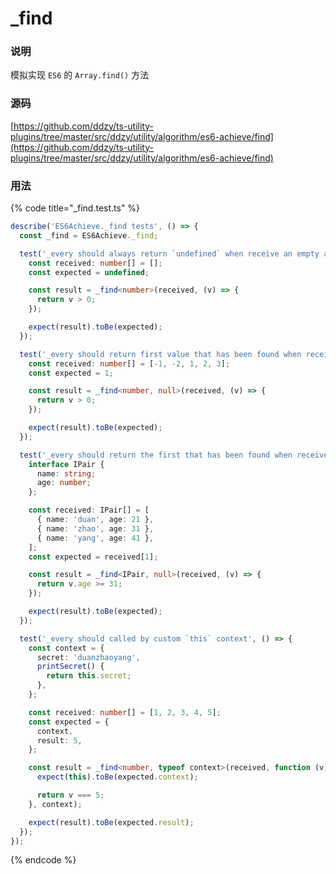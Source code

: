 # \_find

### 说明

模拟实现 `ES6` 的 `Array.find()` 方法

### 源码

[https://github.com/ddzy/ts-utility-plugins/tree/master/src/ddzy/utility/algorithm/es6-achieve/find](https://github.com/ddzy/ts-utility-plugins/tree/master/src/ddzy/utility/algorithm/es6-achieve/find)

### 用法

{% code title="\_find.test.ts" %}
```typescript
describe('ES6Achieve._find tests', () => {
  const _find = ES6Achieve._find;

  test('_every should always return `undefined` when receive an empty array', () => {
    const received: number[] = [];
    const expected = undefined;

    const result = _find<number>(received, (v) => {
      return v > 0;
    });

    expect(result).toBe(expected);
  });

  test('_every should return first value that has been found when receive an array composed of `number`', () => {
    const received: number[] = [-1, -2, 1, 2, 3];
    const expected = 1;

    const result = _find<number, null>(received, (v) => {
      return v > 0;
    });

    expect(result).toBe(expected);
  });

  test('_every should return the first that has been found when receive an array composed of `object`', () => {
    interface IPair {
      name: string;
      age: number;
    };

    const received: IPair[] = [
      { name: 'duan', age: 21 },
      { name: 'zhao', age: 31 },
      { name: 'yang', age: 41 },
    ];
    const expected = received[1];

    const result = _find<IPair, null>(received, (v) => {
      return v.age >= 31;
    });

    expect(result).toBe(expected);
  });

  test('_every should called by custom `this` context', () => {
    const context = {
      secret: 'duanzhaoyang',
      printSecret() {
        return this.secret;
      },
    };

    const received: number[] = [1, 2, 3, 4, 5];
    const expected = {
      context,
      result: 5,
    };

    const result = _find<number, typeof context>(received, function (v) {
      expect(this).toBe(expected.context);

      return v === 5;
    }, context);

    expect(result).toBe(expected.result);
  });
});
```
{% endcode %}




